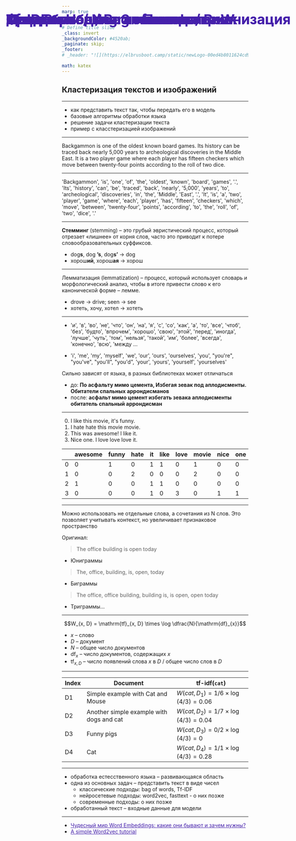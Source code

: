```yaml
---
marp: true


# Define title slide
_class: invert
_backgroundColor: #4520ab;
_paginate: skip;
_footer: 
# _header: "![](https://elbrusboot.camp/static/newLogo-00ed4b8011624cd94aa1812d35f25088.svg)"

math: katex
---
```


<style>
img[alt~="center"] {
  display: block;
  margin: 0 auto;
}
h1 {
  position: absolute;
  left: 77px;
  top: 20px;
  right: 80px;
  height: 70px;
  line-height: 70px;
  margin-bottom: 20px;
  color: #4520ab;
  font-size: 28pt
}

a {
  color: #4520ab;
} 
</style>

# Фаза 2 • Неделя 3 • Понедельник


##  Кластеризация текстов и изображений


---

<!--- backgroundColor: white --->
<!--- paginate: true --->
<!-- header: "![](aux/Elbrus-bootcamp-RU.png)" -->

<style>
header {
    height: 675px;
    right: 20px;
    /* margin-bottom: 80px; */
}
header img {
    height: 60px;
    float: right;
 }
</style>

# Сегодня

* как представить текст так, чтобы передать его в модель
* базовые алгоритмы обработки языка
* решение задачи кластеризации текста
* пример с класстеризацией изображений




---

# Предобработка: пословная токенизация

Backgammon is one of the oldest known board games. Its history can be traced back nearly 5,000 years to archeological discoveries in the Middle East. It is a two player game where each player has fifteen checkers which move between twenty-four points according to the roll of two dice.

---

# Предобработка: пословная токенизация

'Backgammon', 'is', 'one', 'of', 'the', 'oldest', 'known', 'board', 'games', '.', 'Its', 'history', 'can', 'be', 'traced', 'back', 'nearly', '5,000', 'years', 'to', 'archeological', 'discoveries', 'in', 'the', 'Middle', 'East', '.', 'It', 'is', 'a', 'two', 'player', 'game', 'where', 'each', 'player', 'has', 'fifteen', 'checkers', 'which', 'move', 'between', 'twenty-four', 'points', 'according', 'to', 'the', 'roll', 'of', 'two', 'dice', '.'

--- 

# Предобработка: стемминг

**Стемминг** (stemming) – это грубый эвристический процесс, который отрезает «лишнее» от корня слов, часто это приводит к потере словообразовательных суффиксов.

* dog**s**, dog **’s**, dog**s’** $\rightarrow$ dog 
* хорош**ий**, хорош**ая** $\rightarrow$ хорош

--- 
<!-- _footer: 📝[https://python-school.ru/nlp-text-preprocessing/
](https://python-school.ru/nlp-text-preprocessing/) -->

# Предобработка: лемматизация

Лемматизация (lemmatization) – процесс, который использует словарь и морфологический анализ, чтобы в итоге привести слово к его канонической форме – лемме.

* drove $\rightarrow$ drive; seen $\rightarrow$ see
* хотеть, хочу, хотел $\rightarrow$ хотеть


--- 


# Предобработка: стопслова

- 'и', 'в', 'во', 'не', 'что', 'он', 'на', 'я', 'с', 'со', 'как', 'а', 'то', 'все', 'чтоб', 'без', 'будто', 'впрочем', 'хорошо', 'свою', 'этой', 'перед', 'иногда', 'лучше', 'чуть', 'том', 'нельзя', 'такой', 'им', 'более', 'всегда', 'конечно', 'всю', 'между …
* 'i', 'me', 'my', 'myself', 'we', 'our', 'ours', 'ourselves', 'you', "you're", "you've", "you'll", "you'd", 'your', 'yours', 'yourself', 'yourselves'

Сильно зависят от языка, в разных библиотеках может отличаться

* до: **По асфальту мимо цемента, Избегая зевак под аплодисменты. Обитатели спальных аррондисманов** 
* после: **асфальт мимо цемент избегать зевака аплодисменты обитатель спальный аррондисман**

--- 
# Мешок слов / Bag of words / BoW

0. I like this movie, it's funny. 
1. I hate hate this movie movie. 
2. This was awesome! I like it. 
3. Nice one. I love love love it. 

| | awesome | funny | hate | it | like | love | movie | nice | one | this | was |
|-|---------|-------|------|----|------|------|-------|------|-----|------|-----|
|0|    0    |   1   |   0  |  1 |   1  |  0   |  1    |  0   | 0   |  1   |  0  |
|1|    0    |   0   |   2  |  0 |   0  |  0   |  2    |  0   | 0   |  1   |  0  |
|2|    1    |   0   |   0  |  1 |   1  |  0   |  0    |  0   | 0   |  1   |  1  |
|3|    0    |   0   |   0  |  1 |   0  |  3   |  0    |  1   |  1  |  1   |  0  |


---

# N-граммы /  N-grams

Можно использовать не отдельные слова, а сочетания из N слов. Это позволяет учитывать контекст, но увеличивает признаковое пространство

Оригинал: 
> The office building is open today 

* Юниграммы 
> The, office, building, is, open, today
* Биграммы
> The office, office building, building is, is open, open today
* Триграммы...

--- 

# Tf-IDF

$$W_{x, D} = \mathrm{tf}_{x, D} \times \log  \dfrac{N}{\mathrm{df}_{x}}$$

* $x$ – слово
* $D$ – документ
* $N$ – общее число документов
* $\mathrm{df}_{x}$ – число документов, содержащих $x$
* $\mathrm{tf}_{x, D}$ – число появлений слова $x$ в $D$ / общее число слов в $D$

---

# Tf-IDF
|  Index  |  Document | tf-idf(`cat`)|
|-|-|-|
|D1  |  Simple example with Cat and Mouse| $W(cat, D_1) = 1/6 \times \log(4/3)  = 0.06$
|D2 | Another simple example with dogs and cat | $W(cat, D_2) = 1/7 \times \log(4/3) = 0.04$| 
| D3 | Funny pigs  | $W(cat, D_3) = 0/2 \times \log(4/3) = 0$ |
| D4 |  Cat | $W(cat, D_4) = 1/1 \times \log(4/3) = 0.28$ |



--- 

# Итоги

* обработка естесственного языка – развивающаяся область
* одна из основных задач – представить текст в виде чисел
  - классические подходы: bag of words, Tf-IDF
  - нейросетевые подходы: word2vec, fasttext - о них позже
  - современные подходы: о них позже
* обработанный текст – входные данные для модели


---
# Дополнительно

- [Чудесный мир Word Embeddings: какие они бывают и зачем нужны?](https://habr.com/ru/company/ods/blog/329410/)
- [A simple Word2vec tutorial](https://medium.com/@zafaralibagh6/a-simple-word2vec-tutorial-61e64e38a6a1)















